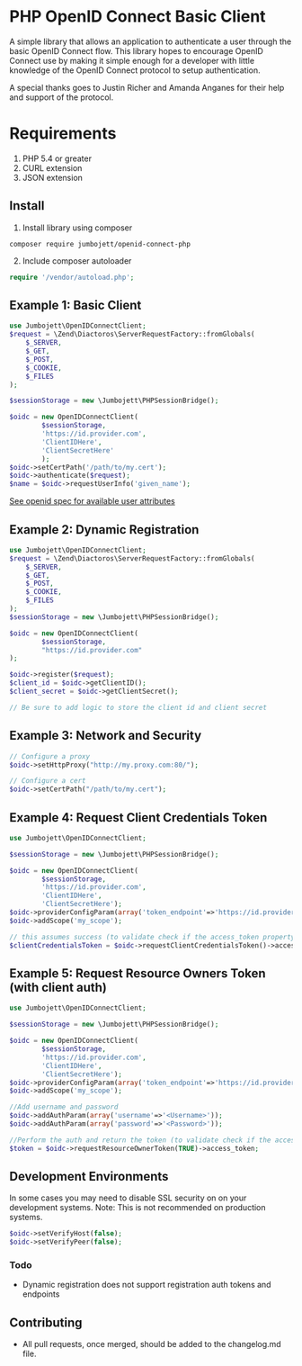 PHP OpenID Connect Basic Client
========================
A simple library that allows an application to authenticate a user through the basic OpenID Connect flow.
This library hopes to encourage OpenID Connect use by making it simple enough for a developer with little knowledge of
the OpenID Connect protocol to setup authentication.

A special thanks goes to Justin Richer and Amanda Anganes for their help and support of the protocol.

# Requirements #
 1. PHP 5.4 or greater
 2. CURL extension
 3. JSON extension

## Install ##
 1. Install library using composer
```
composer require jumbojett/openid-connect-php
```
 2. Include composer autoloader
```php
require '/vendor/autoload.php';
```

## Example 1: Basic Client ##

```php
use Jumbojett\OpenIDConnectClient;
$request = \Zend\Diactoros\ServerRequestFactory::fromGlobals(
    $_SERVER,
    $_GET,
    $_POST,
    $_COOKIE,
    $_FILES
);

$sessionStorage = new \Jumbojett\PHPSessionBridge();

$oidc = new OpenIDConnectClient(
        $sessionStorage,
        'https://id.provider.com',
        'ClientIDHere',
        'ClientSecretHere'
        );
$oidc->setCertPath('/path/to/my.cert');
$oidc->authenticate($request);
$name = $oidc->requestUserInfo('given_name');

```

[See openid spec for available user attributes][1]

## Example 2: Dynamic Registration ##

```php
use Jumbojett\OpenIDConnectClient;
$request = \Zend\Diactoros\ServerRequestFactory::fromGlobals(
    $_SERVER,
    $_GET,
    $_POST,
    $_COOKIE,
    $_FILES
);
$sessionStorage = new \Jumbojett\PHPSessionBridge();

$oidc = new OpenIDConnectClient(
        $sessionStorage,
        "https://id.provider.com"
);

$oidc->register($request);
$client_id = $oidc->getClientID();
$client_secret = $oidc->getClientSecret();

// Be sure to add logic to store the client id and client secret
```

## Example 3: Network and Security ##
```php
// Configure a proxy
$oidc->setHttpProxy("http://my.proxy.com:80/");

// Configure a cert
$oidc->setCertPath("/path/to/my.cert");
```

## Example 4: Request Client Credentials Token ##

```php
use Jumbojett\OpenIDConnectClient;

$sessionStorage = new \Jumbojett\PHPSessionBridge();

$oidc = new OpenIDConnectClient(
        $sessionStorage,
        'https://id.provider.com',
        'ClientIDHere',
        'ClientSecretHere');
$oidc->providerConfigParam(array('token_endpoint'=>'https://id.provider.com/connect/token'));
$oidc->addScope('my_scope');

// this assumes success (to validate check if the access_token property is there and a valid JWT) :
$clientCredentialsToken = $oidc->requestClientCredentialsToken()->access_token;

```

## Example 5: Request Resource Owners Token (with client auth) ##

```php
use Jumbojett\OpenIDConnectClient;

$sessionStorage = new \Jumbojett\PHPSessionBridge();

$oidc = new OpenIDConnectClient(
        $sessionStorage,
        'https://id.provider.com',
        'ClientIDHere',
        'ClientSecretHere');
$oidc->providerConfigParam(array('token_endpoint'=>'https://id.provider.com/connect/token'));
$oidc->addScope('my_scope');

//Add username and password
$oidc->addAuthParam(array('username'=>'<Username>'));
$oidc->addAuthParam(array('password'=>'<Password>'));

//Perform the auth and return the token (to validate check if the access_token property is there and a valid JWT) :
$token = $oidc->requestResourceOwnerToken(TRUE)->access_token;

```


## Development Environments ##
In some cases you may need to disable SSL security on on your development systems.
Note: This is not recommended on production systems.

```php
$oidc->setVerifyHost(false);
$oidc->setVerifyPeer(false);
```

### Todo ###
- Dynamic registration does not support registration auth tokens and endpoints

  [1]: http://openid.net/specs/openid-connect-basic-1_0-15.html#id_res
  
## Contributing ###
 - All pull requests, once merged, should be added to the changelog.md file.
